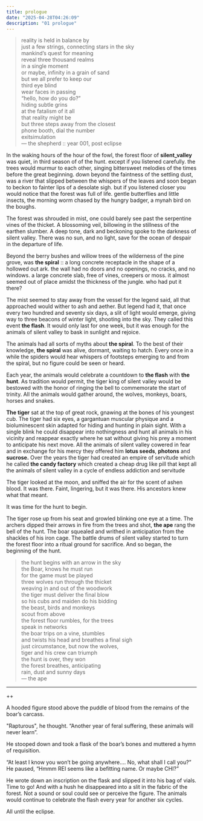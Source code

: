```yaml
---
title: prologue
date: "2025-04-28T04:26:09"
description: "01 prologue"
---
```


> reality is held in balance by \
> just a few strings, connecting stars in the sky \
> mankind’s quest for meaning \
> reveal three thousand realms \
> in a single moment \
> or maybe, infinity in a grain of sand \
> but we all prefer to keep our \
> third eye blind \
> wear faces in passing \
> “hello, how do you do?” \
> hiding subtle grins \
> at the fatalism of it all \
> that reality might be \
> but three steps away from the closest \
> phone booth, dial the number \
> exitsimulation \
> — the shepherd :: year 001, post eclipse



In the waking hours of the hour of the fowl, the forest floor of **silent_valley** was quiet, in third season of of the hunt. except if you listened carefully. the trees would murmur to each other, singing bittersweet melodies of the times before the great beginning. down beyond the faintness of the settling dust, was a river that slipped between the whispers of the leaves and soon began to beckon to fainter lips of a desolate sigh. but if you listened closer you would notice that the forest was full of life. gentle butterflies and little insects, the morning worm chased by the hungry badger, a mynah bird on the boughs.



The forest was shrouded in mist, one could barely see past the serpentine vines of the thicket. A blossoming veil, billowing in the stillness of the earthen slumber. A deep tone, dark and beckoning spoke to the darkness of silent valley. There was no sun, and no light, save for the ocean of despair in the departure of life. 



Beyond the berry bushes and willow trees of the wilderness of the pine grove, was **the spiral** :: a long concrete receptacle in the shape of a hollowed out ark. the wall had no doors and no openings, no cracks, and no windows. a large concrete slab, free of vines, creepers or moss. it almost seemed out of place amidst the thickness of the jungle. who had put it there?



The mist seemed to stay away from the vessel for the legend said, all that approached would wither to ash and aether. But legend had it, that once every two hundred and seventy six days, a slit of light would emerge, giving way to three beacons of winter light, shooting into the sky. They called this event **the flash**. It would only last for one week, but it was enough for the animals of silent valley to bask in sunlight and rejoice.



The animals had all sorts of myths about **the spiral**. To the best of their knowledge, **the spiral** was alive, dormant, waiting to hatch. Every once in a while the spiders would hear whispers of footsteps emerging to and from the spiral, but no figure could be seen or heard. 



Each year, the animals would celebrate a countdown to **the flash** with **the hunt**. As tradition would permit, the tiger king of silent valley would be bestowed with the honor of ringing the bell to commemorate the start of trinity. All the animals would gather around, the wolves, monkeys, boars, horses and snakes. 



**The tiger** sat at the top of great rock, gnawing at the bones of his youngest cub. The tiger had six eyes, a gargantuan muscular physique and a bioluminescent skin adapted for hiding and hunting in plain sight. With a single blink he could disappear into nothingness and hunt all animals in his vicinity and reappear exactly where he sat without giving his prey a moment to anticipate his next move. All the animals of silent valley cowered in fear and in exchange for his mercy they offered him **lotus seeds**, **photons** and **sucrose.** Over the years the tiger had created an empire of servitude which he called **the candy factory** which created a cheap drug like pill that kept all the animals of silent valley in a cycle of endless addiction and servitude

The tiger looked at the moon, and sniffed the air for the scent of ashen blood. It was there. Faint, lingering, but it was there. His ancestors knew what that meant.



It was time for the hunt to begin.



The tiger rose up from his seat and growled blinking one eye at a time. The archers dipped their arrows in fire from the trees and shot, **the ape** rang the bell of the hunt. The boar squealed and writhed in anticipation from the shackles of his iron cage. The battle drums of silent valley started to turn the forest floor into a ritual ground for sacrifice. And so began, the beginning of the hunt.



> the hunt begins with an arrow in the sky \
> the Boar, knows he must run \
> for the game must be played \
> three wolves run through the thicket \
> weaving in and out of the woodwork \
> the tiger must deliver the final blow \
> so his cubs and maiden do his bidding \
> the beast, birds and monkeys \
> scout from above \
> the forest floor rumbles, for the trees \
> speak in networks \
> the boar trips on a vine, stumbles \
> and twists his head and breathes a final sigh \
> just circumstance, but now the wolves, \
> tiger and his crew can triumph \
> the hunt is over, they won \
> the forest breathes, anticipating \
> rain, dust and sunny days \
> — the ape
---
++

A hooded figure stood above the puddle of blood from the remains of the boar’s carcass. 

"Rapturous", he thought. “Another year of feral suffering, these animals will never learn”. 

He stooped down and took a flask of the boar’s bones and muttered a hymn of requisition. 



“At least I know you won’t be going anywhere…. No, what shall I call you?” He paused, “Hmmm REI seems like a befitting name. Or maybe CHI?”



He wrote down an inscription on the flask and slipped it into his bag of vials. Time to go! And with a hush he disappeared into a slit in the fabric of the forest. Not a sound or soul could see or perceive the figure. The animals would continue to celebrate the flash every year for another six cycles.



All until the eclipse.
